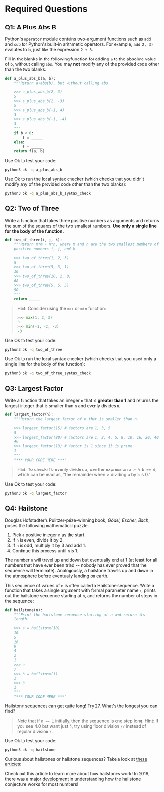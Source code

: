 # Required Questions

## Q1: A Plus Abs B
Python's `operator` module contains two-argument functions such as `add` and `sub` for Python's built-in arithmetic operators. For example, `add(2, 3)` evalutes to 5, just like the expression `2 + 3`.

Fill in the blanks in the following function for adding `a` to the absolute value of `b`, without calling `abs`. You may **not** modify any of the provided code other than the two blanks.

```python
def a_plus_abs_b(a, b):
    """Return a+abs(b), but without calling abs.

    >>> a_plus_abs_b(2, 3)
    5
    >>> a_plus_abs_b(2, -3)
    5
    >>> a_plus_abs_b(-1, 4)
    3
    >>> a_plus_abs_b(-1, -4)
    3
    """
    if b < 0:
        f = _____
    else:
        f = _____
    return f(a, b)
```

Use Ok to test your code:
```bash
python3 ok -q a_plus_abs_b
```
Use Ok to run the local syntax checker (which checks that you didn't modify any of the provided code other than the two blanks):
```bash
python3 ok -q a_plus_abs_b_syntax_check
```

## Q2: Two of Three
Write a function that takes three positive numbers as arguments and returns the sum of the squares of the two smallest numbers. **Use only a single line for the body of the function.**

```python
def two_of_three(i, j, k):
    """Return m*m + n*n, where m and n are the two smallest members of the
    positive numbers i, j, and k.

    >>> two_of_three(1, 2, 3)
    5
    >>> two_of_three(5, 3, 1)
    10
    >>> two_of_three(10, 2, 8)
    68
    >>> two_of_three(5, 5, 5)
    50
    """
    return _____
```
> Hint: Consider using the `max` or `min` function:
> ```python
> >>> max(1, 2, 3)
> 3
> >>> min(-1, -2, -3)
> -3
> ```

Use Ok to test your code:
```bash
python3 ok -q two_of_three
```
Use Ok to run the local syntax checker (which checks that you used only a single line for the body of the function):
```bash
python3 ok -q two_of_three_syntax_check
```

## Q3: Largest Factor
Write a function that takes an integer `n` that is **greater than 1** and returns the largest integer that is smaller than `n` and evenly divides `n`.

```python
def largest_factor(n):
    """Return the largest factor of n that is smaller than n.

    >>> largest_factor(15) # factors are 1, 3, 5
    5
    >>> largest_factor(80) # factors are 1, 2, 4, 5, 8, 10, 16, 20, 40
    40
    >>> largest_factor(13) # factor is 1 since 13 is prime
    1
    """
    "*** YOUR CODE HERE ***"
```

> Hint: To check if `b` evenly divides `a`, use the expression `a > % b == 0`, which can be read as, "the remainder when > dividing `a` by `b` is 0."

Use Ok to test your code:
```bash
python3 ok -q largest_factor
```

## Q4: Hailstone
Douglas Hofstadter's Pulitzer-prize-winning book, *Gödel, Escher, Bach*, poses the following mathematical puzzle.

1. Pick a positive integer `n` as the start.
2. If `n` is even, divide it by 2.
3. If `n` is odd, multiply it by 3 and add 1.
4. Continue this process until `n` is 1.

The number `n` will travel up and down but eventually end at 1 (at least for all numbers that have ever been tried -- nobody has ever proved that the sequence will terminate). Analogously, a hailstone travels up and down in the atmosphere before eventually landing on earth.

This sequence of values of `n` is often called a Hailstone sequence. Write a function that takes a single argument with formal parameter name `n`, prints out the hailstone sequence starting at `n`, and returns the number of steps in the sequence:

```python
def hailstone(n):
    """Print the hailstone sequence starting at n and return its
    length.

    >>> a = hailstone(10)
    10
    5
    16
    8
    4
    2
    1
    >>> a
    7
    >>> b = hailstone(1)
    1
    >>> b
    1
    """
    "*** YOUR CODE HERE ***"
```

Hailstone sequences can get quite long! Try 27. What's the longest you can find?

> Note that if `n == 1` initially, then the sequence is one step long.
> Hint: If you see 4.0 but want just 4, try using floor division `//` instead of regular division `/`.

Use Ok to test your code:
```bssh
python3 ok -q hailstone
```

Curious about hailstones or hailstone sequences? Take a look at [these articles](https://education.nationalgeographic.org/resource/hail/):

Check out this article to learn more about how hailstones work!
In 2019, there was a major [development](https://www.quantamagazine.org/mathematician-terence-tao-and-the-collatz-conjecture-20191211/) in understanding how the hailstone conjecture works for most numbers!
